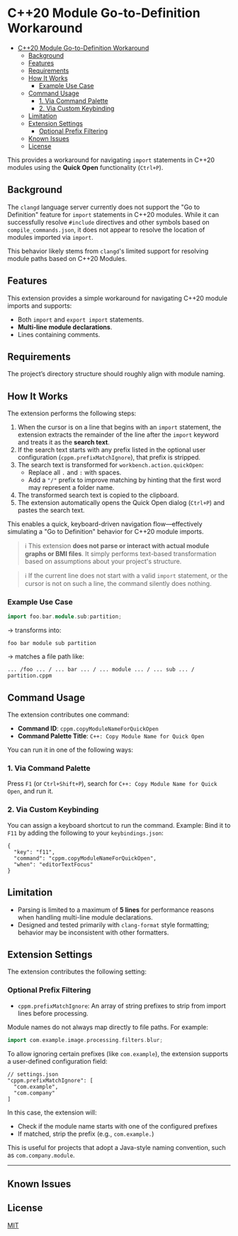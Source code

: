 # C++20 Module Go-to-Definition Workaround

- [C++20 Module Go-to-Definition Workaround](#c20-module-go-to-definition-workaround)
  - [Background](#background)
  - [Features](#features)
  - [Requirements](#requirements)
  - [How It Works](#how-it-works)
    - [Example Use Case](#example-use-case)
  - [Command Usage](#command-usage)
    - [1. Via Command Palette](#1-via-command-palette)
    - [2. Via Custom Keybinding](#2-via-custom-keybinding)
  - [Limitation](#limitation)
  - [Extension Settings](#extension-settings)
    - [Optional Prefix Filtering](#optional-prefix-filtering)
  - [Known Issues](#known-issues)
  - [License](#license)

This provides a workaround for navigating `import` statements in C++20 modules using the **Quick Open** functionality (`Ctrl+P`).

## Background

The `clangd` language server currently does not support the "Go to Definition" feature for `import` statements in C++20 modules. While it can successfully resolve `#include` directives and other symbols based on `compile_commands.json`, it does not appear to resolve the location of modules imported via `import`.

This behavior likely stems from `clangd`'s limited support for resolving module paths based on C++20 Modules.

## Features

This extension provides a simple workaround for navigating C++20 module imports and supports:

- Both `import` and `export import` statements.
- **Multi-line module declarations**.
- Lines containing comments.

## Requirements

The project’s directory structure should roughly align with module naming.

## How It Works

The extension performs the following steps:

1. When the cursor is on a line that begins with an `import` statement, the extension extracts the remainder of the line after the `import` keyword and treats it as the **search text**.
2. If the search text starts with any prefix listed in the optional user configuration (`cppm.prefixMatchIgnore`), that prefix is stripped.
3. The search text is transformed for `workbench.action.quickOpen`:
   - Replace all `.` and `:` with spaces.
   - Add a `"/"` prefix to improve matching by hinting that the first word may represent a folder name.
4. The transformed search text is copied to the clipboard.
5. The extension automatically opens the Quick Open dialog (`Ctrl+P`) and pastes the search text.

This enables a quick, keyboard-driven navigation flow—effectively simulating a "Go to Definition" behavior for C++20 module imports.

> ℹ️ This extension **does not parse or interact with actual module graphs or BMI files**. It simply performs text-based transformation based on assumptions about your project's structure.

> ℹ️ If the current line does not start with a valid `import` statement, or the cursor is not on such a line, the command silently does nothing.

### Example Use Case

```cpp
import foo.bar.module.sub:partition;
```

→ transforms into:

```
foo bar module sub partition
```

→ matches a file path like:

```
... /foo ... / ... bar ... / ... module ... / ... sub ... / partition.cppm
```

## Command Usage

The extension contributes one command:

- **Command ID**: `cppm.copyModuleNameForQuickOpen`
- **Command Palette Title**: `C++: Copy Module Name for Quick Open`

You can run it in one of the following ways:

### 1. Via Command Palette

Press `F1` (or `Ctrl+Shift+P`), search for `C++: Copy Module Name for Quick Open`, and run it.

### 2. Via Custom Keybinding

You can assign a keyboard shortcut to run the command.
Example: Bind it to `F11` by adding the following to your `keybindings.json`:

```jsonc
{
  "key": "f11",
  "command": "cppm.copyModuleNameForQuickOpen",
  "when": "editorTextFocus"
}
```

## Limitation

- Parsing is limited to a maximum of **5 lines** for performance reasons when handling multi-line module declarations.
- Designed and tested primarily with `clang-format` style formatting; behavior may be inconsistent with other formatters.

## Extension Settings

The extension contributes the following setting:

### Optional Prefix Filtering

- `cppm.prefixMatchIgnore`: An array of string prefixes to strip from import lines before processing.

Module names do not always map directly to file paths. For example:

```cpp
import com.example.image.processing.filters.blur;
```

To allow ignoring certain prefixes (like `com.example`), the extension supports a user-defined configuration field:

```jsonc
// settings.json
"cppm.prefixMatchIgnore": [
  "com.example",
  "com.company"
]
```

In this case, the extension will:

- Check if the module name starts with one of the configured prefixes
- If matched, strip the prefix (e.g., `com.example.`)

This is useful for projects that adopt a Java-style naming convention, such as `com.company.module`.

---

## Known Issues

## License

[MIT](LICENSE)
